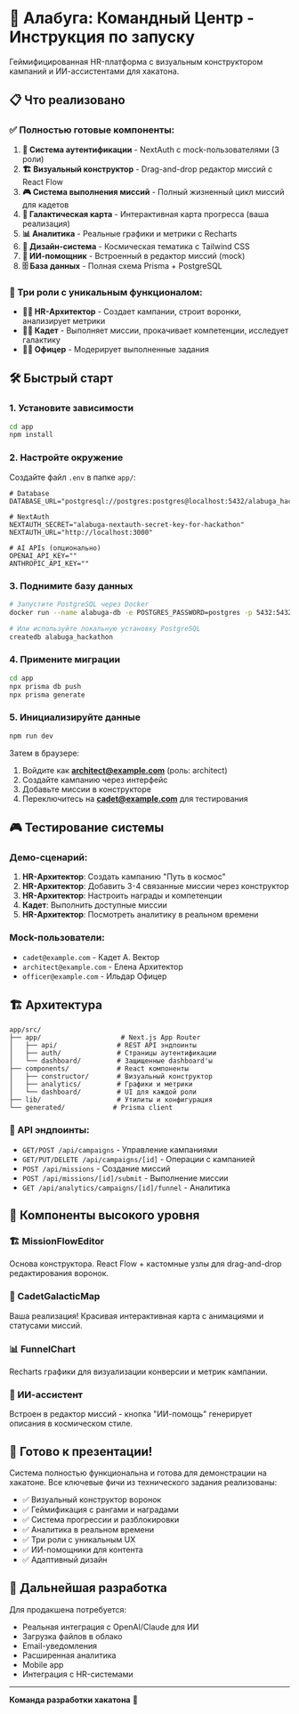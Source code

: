 # 🚀 Алабуга: Командный Центр - Инструкция по запуску

Геймифицированная HR-платформа с визуальным конструктором кампаний и ИИ-ассистентами для хакатона.

## 📋 Что реализовано

### ✅ Полностью готовые компоненты:

1. **🔐 Система аутентификации** - NextAuth с mock-пользователями (3 роли)
2. **🏗️ Визуальный конструктор** - Drag-and-drop редактор миссий с React Flow  
3. **🎮 Система выполнения миссий** - Полный жизненный цикл миссий для кадетов
4. **🌌 Галактическая карта** - Интерактивная карта прогресса (ваша реализация)
5. **📊 Аналитика** - Реальные графики и метрики с Recharts
6. **💎 Дизайн-система** - Космическая тематика с Tailwind CSS
7. **🤖 ИИ-помощник** - Встроенный в редактор миссий (mock)
8. **🗄️ База данных** - Полная схема Prisma + PostgreSQL

### 🎯 Три роли с уникальным функционалом:

- **👨‍💼 HR-Архитектор** - Создает кампании, строит воронки, анализирует метрики
- **👨‍🚀 Кадет** - Выполняет миссии, прокачивает компетенции, исследует галактику  
- **👮‍♂️ Офицер** - Модерирует выполненные задания

## 🛠️ Быстрый старт

### 1. Установите зависимости
```bash
cd app
npm install
```

### 2. Настройте окружение
Создайте файл `.env` в папке `app/`:
```env
# Database
DATABASE_URL="postgresql://postgres:postgres@localhost:5432/alabuga_hackathon"

# NextAuth
NEXTAUTH_SECRET="alabuga-nextauth-secret-key-for-hackathon"
NEXTAUTH_URL="http://localhost:3000"

# AI APIs (опционально)
OPENAI_API_KEY=""
ANTHROPIC_API_KEY=""
```

### 3. Поднимите базу данных
```bash
# Запустите PostgreSQL через Docker
docker run --name alabuga-db -e POSTGRES_PASSWORD=postgres -p 5432:5432 -d postgres:15

# Или используйте локальную установку PostgreSQL
createdb alabuga_hackathon
```

### 4. Примените миграции
```bash
cd app
npx prisma db push
npx prisma generate
```

### 5. Инициализируйте данные
```bash
npm run dev
```

Затем в браузере:
1. Войдите как **architect@example.com** (роль: architect)
2. Создайте кампанию через интерфейс
3. Добавьте миссии в конструкторе
4. Переключитесь на **cadet@example.com** для тестирования

## 🎮 Тестирование системы

### Демо-сценарий:
1. **HR-Архитектор**: Создать кампанию "Путь в космос" 
2. **HR-Архитектор**: Добавить 3-4 связанные миссии через конструктор
3. **HR-Архитектор**: Настроить награды и компетенции
4. **Кадет**: Выполнить доступные миссии 
5. **HR-Архитектор**: Посмотреть аналитику в реальном времени

### Mock-пользователи:
- `cadet@example.com` - Кадет А. Вектор  
- `architect@example.com` - Елена Архитектор
- `officer@example.com` - Ильдар Офицер

## 🏗️ Архитектура

```
app/src/
├── app/                    # Next.js App Router
│   ├── api/               # REST API эндпоинты
│   ├── auth/              # Страницы аутентификации  
│   └── dashboard/         # Защищенные dashboard'ы
├── components/            # React компоненты
│   ├── constructor/       # Визуальный конструктор
│   ├── analytics/         # Графики и метрики
│   └── dashboard/         # UI для каждой роли
├── lib/                   # Утилиты и конфигурация
└── generated/            # Prisma client
```

### 🔌 API эндпоинты:
- `GET/POST /api/campaigns` - Управление кампаниями
- `GET/PUT/DELETE /api/campaigns/[id]` - Операции с кампанией
- `POST /api/missions` - Создание миссий
- `POST /api/missions/[id]/submit` - Выполнение миссии
- `GET /api/analytics/campaigns/[id]/funnel` - Аналитика

## 🎨 Компоненты высокого уровня

### 🏗️ MissionFlowEditor
Основа конструктора. React Flow + кастомные узлы для drag-and-drop редактирования воронок.

### 🌌 CadetGalacticMap  
Ваша реализация! Красивая интерактивная карта с анимациями и статусами миссий.

### 📊 FunnelChart
Recharts графики для визуализации конверсии и метрик кампании.

### 🤖 ИИ-ассистент
Встроен в редактор миссий - кнопка "ИИ-помощь" генерирует описания в космическом стиле.

## 🚀 Готово к презентации!

Система полностью функциональна и готова для демонстрации на хакатоне. Все ключевые фичи из технического задания реализованы:

- ✅ Визуальный конструктор воронок
- ✅ Геймификация с рангами и наградами  
- ✅ Система прогрессии и разблокировки
- ✅ Аналитика в реальном времени
- ✅ Три роли с уникальным UX
- ✅ ИИ-помощники для контента
- ✅ Адаптивный дизайн

## 🔧 Дальнейшая разработка

Для продакшена потребуется:
- Реальная интеграция с OpenAI/Claude для ИИ
- Загрузка файлов в облако  
- Email-уведомления
- Расширенная аналитика
- Mobile app
- Интеграция с HR-системами

---
**Команда разработки хакатона** 🌟
